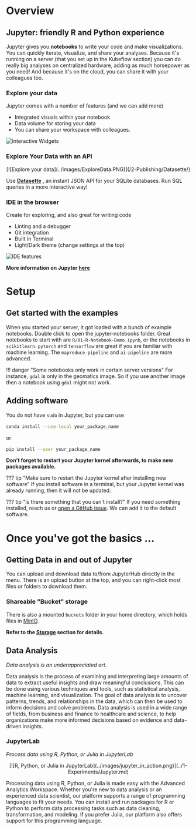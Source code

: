 # Overview

## Jupyter: friendly R and Python experience

Jupyter gives you **notebooks** to write your code and make visualizations. You can quickly iterate, visualize, and share your analyses. Because it's running on a server (that you set up in the Kubeflow section) you can do really big analyses on centralized hardware, adding as much horsepower as you need! And because it's on the cloud, you can share it with your colleagues too.

### Explore your data

Jupyter comes with a number of features (and we can add more)

- Integrated visuals within your notebook
- Data volume for storing your data
- You can share your workspace with colleagues.

![Interactive Widgets](../images/jupyter_visual.png)

### Explore Your Data with an API

<center>
[![Explore your data](../images/ExploreData.PNG)](/2-Publishing/Datasette/)
</center>

Use **[Datasette](~../2-Publishing/Datasette.md/)** , an instant JSON API for your SQLite databases. Run SQL queries in a more interactive way!

### IDE in the browser

Create for exploring, and also great for writing code

- Linting and a debugger
- Git integration
- Built in Terminal
- Light/Dark theme (change settings at the top)

![IDE features](../images/jupyter_ide.png)

**More information on Jupyter [here](https://jupyter.org)**

# Setup

## Get started with the examples

When you started your server, it got loaded with a bunch of example notebooks. Double click to open the jupyter-notebooks folder. Great notebooks to start with are `R/01-R-Notebook-Demo.ipynb`, or the notebooks in `scikitlearn`. `pytorch` and `tensorflow` are great if you are familiar with machine learning. The `mapreduce-pipeline` and `ai-pipeline` are more advanced.

<!-- prettier-ignore -->
!!! danger "Some notebooks only work in certain server versions"
    For instance, `gdal` is only in the geomatics image. So if you use another image then a notebook using `gdal` might not work.

## Adding software

You do not have `sudo` in Jupyter, but you can use

```sh
conda install --use-local your_package_name
```

or

```sh
pip install --user your_package_name
```

**Don't forget to restart your Jupyter kernel afterwards, to make new packages
available.**

<!-- prettier-ignore -->
??? tip "Make sure to restart the Jupyter kernel after installing new software"
    If you install software in a terminal, but your Jupyter kernel was already running, then it will not be updated.

<!-- prettier-ignore -->
??? tip "Is there something that you can't install?"
    If you need something installed, reach us or [open a GitHub issue](https://github.com/StatCan/aaw-kubeflow-containers). We can add it to the default software.

# Once you've got the basics ...

## Getting Data in and out of Jupyter

You can upload and download data to/from JupyterHub directly in the menu. There is an upload button at the top, and you can right-click most files or folders to download them.

### Shareable "Bucket" storage

There is also a mounted `buckets` folder in your home directory, which holds files in [MinIO](../Storage.md/#buckets-via-minio).

**Refer to the [Storage](../index.md#storage) section for details.**

## Data Analysis

_Data analysis is an underappreciated art._

Data analysis is the process of examining and interpreting large amounts of data to extract useful insights and draw meaningful conclusions. This can be done using various techniques and tools, such as statistical analysis, machine learning, and visualization. The goal of data analysis is to uncover patterns, trends, and relationships in the data, which can then be used to inform decisions and solve problems. Data analysis is used in a wide range of fields, from business and finance to healthcare and science, to help organizations make more informed decisions based on evidence and data-driven insights.

### JupyterLab

_Process data using R, Python, or Julia in JupyterLab_

<center>
[![R, Python, or Julia in JupyterLab](../images/jupyter_in_action.png)](../1-Experiments/Jupyter.md)
</center>

Processing data using R, Python, or Julia is made easy with the Advanced Analytics Workspace. Whether you're new to data analysis or an experienced data scientist, our platform supports a range of programming languages to fit your needs. You can install and run packages for R or Python to perform data processing tasks such as data cleaning, transformation, and modeling. If you prefer Julia, our platform also offers support for this programming language.
